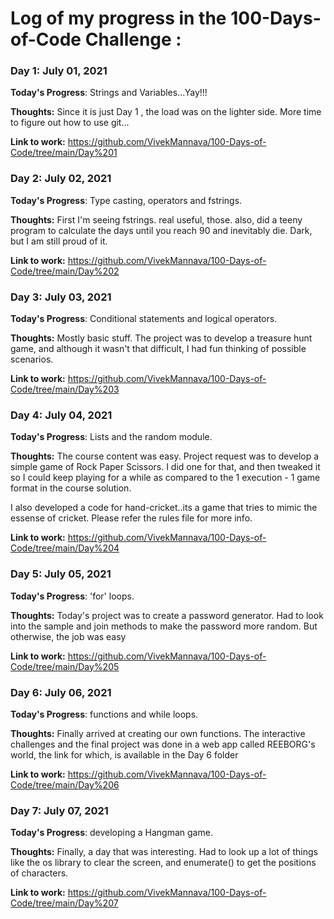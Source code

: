 # Log of my progress in the 100-Days-of-Code Challenge : 

### Day 1: July 01, 2021

**Today's Progress**: Strings and Variables...Yay!!!

**Thoughts:** Since it is just Day 1 , the load was on the lighter side. More time to figure out how to use git...

**Link to work:** https://github.com/VivekMannava/100-Days-of-Code/tree/main/Day%201


### Day 2: July 02, 2021

**Today's Progress**: Type casting, operators and fstrings. 

**Thoughts:** First I'm seeing fstrings. real useful, those. also, did a teeny program to calculate the days until you reach 90 and inevitably die. Dark, but I am still proud of it.

**Link to work:** https://github.com/VivekMannava/100-Days-of-Code/tree/main/Day%202


### Day 3: July 03, 2021

**Today's Progress**: Conditional statements and logical operators.  

**Thoughts:** Mostly basic stuff. The project was to develop a treasure hunt game, and although it wasn't that difficult, I had fun thinking of possible scenarios. 

**Link to work:** https://github.com/VivekMannava/100-Days-of-Code/tree/main/Day%203


### Day 4: July 04, 2021

**Today's Progress**: Lists and the random module.  

**Thoughts:** The course content was easy. Project request was to develop a simple game of Rock Paper Scissors. I did one for that, and then tweaked it so I could keep playing for a while as compared to the 1 execution - 1 game format in the course solution. 

I also developed a code for hand-cricket..its a game that tries to mimic the essense of cricket. Please refer the rules file for more info. 

**Link to work:** https://github.com/VivekMannava/100-Days-of-Code/tree/main/Day%204


### Day 5: July 05, 2021

**Today's Progress**: 'for' loops.  

**Thoughts:** Today's project was to create a password generator. Had to look into the sample and join methods to make the password more random. But otherwise, the job was easy

**Link to work:** https://github.com/VivekMannava/100-Days-of-Code/tree/main/Day%205


### Day 6: July 06, 2021

**Today's Progress**: functions and while loops.  

**Thoughts:** Finally arrived at creating our own functions. The interactive challenges and the final project was done in a web app called REEBORG's world, the link for which, is available in the Day 6 folder

**Link to work:** https://github.com/VivekMannava/100-Days-of-Code/tree/main/Day%206


### Day 7: July 07, 2021

**Today's Progress**: developing a Hangman game.  

**Thoughts:** Finally, a day that was interesting. Had to look up a lot of things like the os library to clear the screen, and enumerate() to get the positions of characters. 

**Link to work:** https://github.com/VivekMannava/100-Days-of-Code/tree/main/Day%207